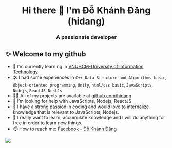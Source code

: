 <!--
**hidang/hidang** is a ✨ _special_ ✨ repository because its `README.md` (this file) appears on your GitHub profile.

Here are some ideas to get you started:

- 🔭 I’m currently working on ...
- 🌱 I’m currently learning ...
- 👯 I’m looking to collaborate on ...
- 🤔 I’m looking for help with ...
- 💬 Ask me about ...
- 📫 How to reach me: ...
- 😄 Pronouns: ...
- ⚡ Fun fact: ...
-->

<h1 align="center">Hi there 👋 I'm Đỗ Khánh Đăng (hidang) </h1>
<h3 align="center">A passionate developer</h3>

## ✨ Welcome to my github
- 🌱 I’m currently learning in [VNUHCM-University of Information Technology](https://en.uit.edu.vn/overview-vnuhcm-university-information-technology)
- 🛠 I had some experiences in `C++`, `Data Structure and Algorithms basic`, `Object-oriented programming`, `Unity`, `html/css basic`, `JavaScripts`, `Nodejs`, `ReactJS`, `NestJs`
- 👨‍💻 All of my projects are available at [github.com/hidang](https://github.com/hidang)
- 🤔 I’m looking for help with JavaScripts, Nodejs, ReactJS
- 📂 I have a strong passion in coding and would love to internalize knowledge that is relevant to JavaScripts, Nodejs.
- 📂 I really want to learn, accumulate knowledge and I will do anything for free in order to learn new things.
- 📫 How to reach me: [Facebook - Đỗ Khánh Đăng](https://www.facebook.com/khanhdang.cd)
<img src="https://github-readme-stats.vercel.app/api?username=hidang&&show_icons=true">
